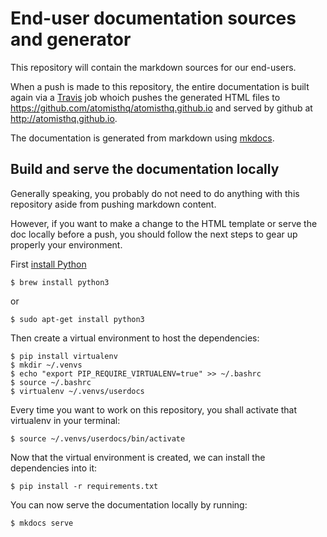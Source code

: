 # End-user documentation sources and generator

This repository will contain the markdown sources for our
end-users.

When a push is made to this repository, the entire documentation
is built again via a [Travis](https://travis-ci.com/atomisthq/end-user-documentation)
job whoich pushes the generated HTML files to
https://github.com/atomisthq/atomisthq.github.io and served by
github at http://atomisthq.github.io.

The documentation is generated from markdown using
[mkdocs](http://www.mkdocs.org/).


## Build and serve the documentation locally

Generally speaking, you probably do not need to do anything
with this repository aside from pushing markdown content.

However, if you want to make a change to the HTML template
or serve the doc locally before a push, you should follow the
next steps to gear up properly your environment.

First [install Python](https://github.com/Homebrew/brew/blob/master/share/doc/homebrew/Homebrew-and-Python.md)

```
$ brew install python3
```
or

```
$ sudo apt-get install python3
```

Then create a virtual environment to host the dependencies:

```
$ pip install virtualenv
$ mkdir ~/.venvs
$ echo "export PIP_REQUIRE_VIRTUALENV=true" >> ~/.bashrc
$ source ~/.bashrc
$ virtualenv ~/.venvs/userdocs
```

Every time you want to work on this repository,
you shall activate that virtualenv in your terminal:

```
$ source ~/.venvs/userdocs/bin/activate
```

Now that the virtual environment is created, we can
install the dependencies into it:

```
$ pip install -r requirements.txt
```

You can now serve the documentation locally by running:

```
$ mkdocs serve
```

